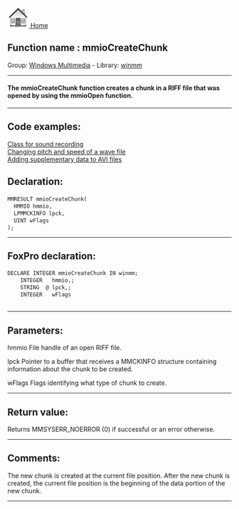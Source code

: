 [<img src="../../images/home.png"> Home ](https://github.com/VFPX/Win32API)  

## Function name : mmioCreateChunk
Group: [Windows Multimedia](../../functions_group.md#Windows_Multimedia)  -  Library: [winmm](../../Libraries.md#winmm)  
***  


#### The mmioCreateChunk function creates a chunk in a RIFF file that was opened by using the mmioOpen function.
***  


## Code examples:
[Class for sound recording](../../samples/sample_420.md)  
[Changing pitch and speed of a wave file](../../samples/sample_422.md)  
[Adding supplementary data to AVI files](../../samples/sample_481.md)  

## Declaration:
```foxpro  
MMRESULT mmioCreateChunk(
  HMMIO hmmio,
  LPMMCKINFO lpck,
  UINT wFlags
);  
```  
***  


## FoxPro declaration:
```foxpro  
DECLARE INTEGER mmioCreateChunk IN winmm;
	INTEGER   hmmio,;
	STRING  @ lpck,;
	INTEGER   wFlags
  
```  
***  


## Parameters:
hmmio
File handle of an open RIFF file.

lpck
Pointer to a buffer that receives a MMCKINFO structure containing information about the chunk to be created. 

wFlags
Flags identifying what type of chunk to create.
  
***  


## Return value:
Returns MMSYSERR_NOERROR (0) if successful or an error otherwise.  
***  


## Comments:
The new chunk is created at the current file position. After the new chunk is created, the current file position is the beginning of the data portion of the new chunk.  
  
***  

